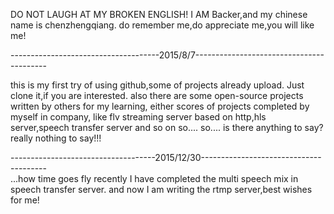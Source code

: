 DO NOT LAUGH AT MY BROKEN ENGLISH!
I AM Backer,and my chinese name is chenzhengqiang.
do remember me,do appreciate me,you will like me!


-------------------------------------2015/8/7-----------------------------------------

this is my first try of using github,some of projects already upload.
Just clone it,if you are interested.
also there are some open-source projects written by others for my learning,
either scores of projects completed by myself in company,
like flv streaming server based on http,hls server,speech transfer server and so on
so....
so....
is there anything to say?
really nothing to say!!!


------------------------------------2015/12/30---------------------------------------                                              
...how time goes fly
recently I have completed the multi speech  mix in speech transfer server.
and now I am writing the rtmp server,best wishes for me!
